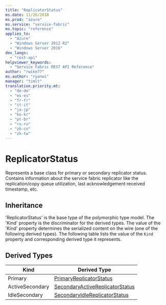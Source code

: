 ```yaml
---
title: "ReplicatorStatus"
ms.date: 11/26/2018
ms.prod: "azure"
ms.service: "service-fabric"
ms.topic: "reference"
applies_to: 
  - "Azure"
  - "Windows Server 2012 R2"
  - "Windows Server 2016"
dev_langs: 
  - "rest-api"
helpviewer_keywords: 
  - "Service Fabric REST API Reference"
author: "rwike77"
ms.author: "ryanwi"
manager: "timlt"
translation.priority.mt: 
  - "de-de"
  - "es-es"
  - "fr-fr"
  - "it-it"
  - "ja-jp"
  - "ko-kr"
  - "pt-br"
  - "ru-ru"
  - "zh-cn"
  - "zh-tw"
---
```

# ReplicatorStatus

Represents a base class for primary or secondary replicator status.
Contains information about the service fabric replicator like the replication/copy queue utilization, last acknowledgement received timestamp, etc.

## Inheritance

'ReplicatorStatus' is the base type of the polymorphic type model. The 'Kind' property is the discriminator for the derived types. 
The value of the 'Kind' property determines the serialized content on the wire (one of the following derived types). 
The following table lists the value of the `Kind` property and corresponding derived type it represents.
## Derived Types

| Kind | Derived Type |
| --- | --- | 
| Primary | [PrimaryReplicatorStatus](sfclient-v64-model-primaryreplicatorstatus.md) |
| ActiveSecondary | [SecondaryActiveReplicatorStatus](sfclient-v64-model-secondaryactivereplicatorstatus.md) |
| IdleSecondary | [SecondaryIdleReplicatorStatus](sfclient-v64-model-secondaryidlereplicatorstatus.md) |

